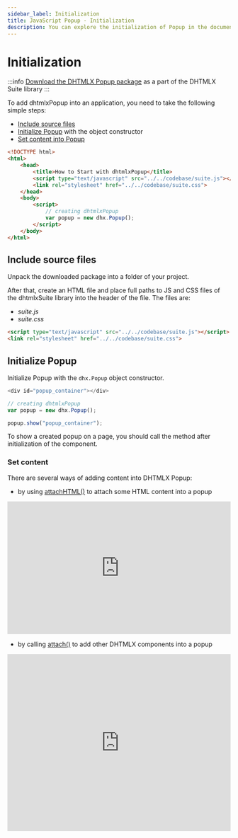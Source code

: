 ```yaml
---
sidebar_label: Initialization
title: JavaScript Popup - Initialization 
description: You can explore the initialization of Popup in the documentation of the DHTMLX JavaScript UI library. Browse developer guides and API reference, try out code examples and live demos, and download a free 30-day evaluation version of DHTMLX Suite 7.
---
```


# Initialization

:::info
[Download the DHTMLX Popup package](https://dhtmlx.com/docs/products/dhtmlxSuite/download.shtml) as a part of the DHTMLX Suite library
:::

To add dhtmlxPopup into an application, you need to take the following simple steps:

- [Include source files](#include-source-files)
- [Initialize Popup](#initialize-popup) with the object constructor
- [Set content into Popup](#set-content)

~~~html
<!DOCTYPE html>
<html>
    <head>
        <title>How to Start with dhtmlxPopup</title>         
        <script type="text/javascript" src="../../codebase/suite.js"></script>
        <link rel="stylesheet" href="../../codebase/suite.css">
    </head>
    <body>       
        <script>
            // creating dhtmlxPopup
            var popup = new dhx.Popup();
        </script>
    </body>
</html>
~~~

## Include source files

Unpack the downloaded package into a folder of your project.

After that, create an HTML file and place full paths to JS and CSS files of the dhtmlxSuite library into the header of the file. The files are:

- *suite.js*
- *suite.css*

~~~html
<script type="text/javascript" src="../../codebase/suite.js"></script>
<link rel="stylesheet" href="../../codebase/suite.css">
~~~

## Initialize Popup

Initialize Popup with the `dhx.Popup` object constructor. 

~~~js
<div id="popup_container"></div>
~~~

~~~js
// creating dhtmlxPopup
var popup = new dhx.Popup();

popup.show("popup_container");
~~~

To show a created popup on a page, you should call the [](popup/api/popup_show_method.md) method after initialization of the component.

### Set content

There are several ways of adding content into DHTMLX Popup:

- by using [attachHTML()](popup/api/popup_attachhtml_method.md) to attach some HTML content into a popup 

<iframe src="https://snippet.dhtmlx.com/ajv5qqxq?mode=js" frameborder="0" class="snippet_iframe" width="100%" height="300"></iframe>

- by calling [attach()](popup/api/popup_attach_method.md) to add other DHTMLX components into a popup

<iframe src="https://snippet.dhtmlx.com/7x6hlbqx?mode=js" frameborder="0" class="snippet_iframe" width="100%" height="400"></iframe>

